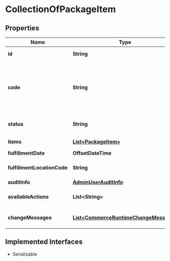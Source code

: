 

# CollectionOfPackageItem


## Properties

| Name | Type | Description | Notes |
|------------ | ------------- | ------------- | -------------|
|**id** | **String** | ID of the fulfillment unit. |  [optional] |
|**code** | **String** | A human-readable identifier for this fulfillment unit.  If not set on create, will be autogenerated as a string of the form      {fulfillmentUnitType} #{next available int} |  [optional] |
|**status** | **String** | Status of the fulfillment unit  See FulfillmentStatusConst |  [optional] |
|**items** | [**List&lt;PackageItem&gt;**](PackageItem.md) | List of items in the fulfillment unit |  [optional] |
|**fulfillmentDate** | **OffsetDateTime** | Date of the pickup |  [optional] |
|**fulfillmentLocationCode** | **String** | Location code from which to obtain this item |  [optional] |
|**auditInfo** | [**AdminUserAuditInfo**](AdminUserAuditInfo.md) |  |  [optional] |
|**availableActions** | **List&lt;String&gt;** | Actions that can be taken on this fulfillment unit |  [optional] |
|**changeMessages** | [**List&lt;CommerceRuntimeChangeMessage&gt;**](CommerceRuntimeChangeMessage.md) | Change messages related to the fulfillment unit. |  [optional] |


## Implemented Interfaces

* Serializable


